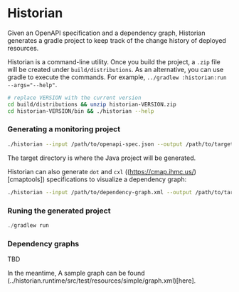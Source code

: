 # Historian

Given an OpenAPI specification and a dependency graph, Historian generates a gradle project to keep track of the change history of deployed resources.

Historian is a command-line utility. Once you build the project, a `.zip` file will be created under `build/distributions`. As an alternative, you can use gradle to execute the commands. For example, `../gradlew :historian:run --args="--help"`.

```bash
# replace VERSION with the current version
cd build/distributions && unzip historian-VERSION.zip
cd historian-VERSION/bin && ./historian --help
```

### Generating a monitoring project

```bash
./historian --input /path/to/openapi-spec.json --output /path/to/target/directory --type project
```

The target directory is where the Java project will be generated.

Historian can also generate `dot` and `cxl` ((https://cmap.ihmc.us/)[cmaptools]) specifications to visualize a dependency graph:

```bash
./historian --input /path/to/dependency-graph.xml --output /path/to/target/directory --type dot
```

### Runing the generated project

```java
./gradlew run
```

### Dependency graphs

TBD

In the meantime, A sample graph can be found (../historian.runtime/src/test/resources/simple/graph.xml)[here].
